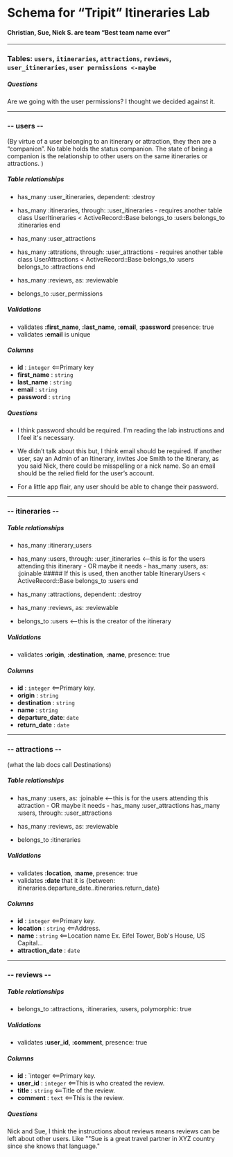 # Schema for “Tripit” Itineraries Lab
#### Christian, Sue, Nick S. are team “Best team name ever”

-------------------------------------------
### Tables: `users`, `itineraries`, `attractions`, `reviews`, `user_itineraries`, `user permissions <-maybe`
##### Questions
Are we going with the user permissions? I thought we decided against it.

-------------------------------------------
### -- users --
(By virtue of a user belonging to an itinerary or attraction, they then are a “companion”. No table holds the status companion. The state of being a companion is the relationship to other users on the same itineraries or attractions. )

##### Table relationships
- has_many :user_itineraries, dependent: :destroy
- has_many :itineraries, through: :user_itineraries
		- requires another table
		class UserItineraries < ActiveRecord::Base
		  belongs_to :users
		  belongs_to :itineraries
		end

- has_many :user_attractions
- has_many :attrations, through: :user_attractions
		- requires another table
		class UserAttractions < ActiveRecord::Base
		  belongs_to :users
		  belongs_to :attractions
		end

- has_many :reviews, as: :reviewable

- belongs_to :user_permissions

##### Validations
- validates __:first_name__, __:last_name__, __:email__, __:password__ presence: true
- validates __:email__ is unique

##### Columns
- __id__			: `integer` <==Primary key
- __first_name__	: `string`
- __last_name__		: `string`
- __email__			: `string`
- __password__		: `string`

##### Questions
- I think password should be required. I'm reading the lab instructions and I feel it's necessary.

- We didn’t talk about this but, I think email should be required. If another user, say an Admin of an Itinerary, invites Joe Smith to the itinerary, as you said Nick, there could be misspelling or a nick name. So an email should be the relied field for the user’s account.

- For a little app flair, any user should be able to change their password.

-------------------------------------------
### -- itineraries --
##### Table relationships
- has_many :itinerary_users
- has_many :users, through: :user_itineraries   <--this is for the users attending this itinerary
	  - OR maybe it needs - 
	  has_many :users, as: :joinable
	  ##### If this is used, then another table
	  ItineraryUsers < ActiveRecord::Base
		belongs_to :users
	  end


- has_many :attractions, dependent: :destroy

- has_many :reviews, as: :reviewable

- belongs_to :users   <--this is the creator of the itinerary

##### Validations
- validates __:origin__, __:destination__, __:name__, presence: true

##### Columns
- __id__			: `integer` <==Primary key.
- __origin__		: `string`
- __destination__	: `string`
- __name__			: `string`
- __departure_date__: `date`
- __return_date__	: `date`

-------------------------------------------
### -- attractions --
(what the lab docs call Destinations)
##### Table relationships
- has_many :users, as: :joinable   <--this is for the users attending this attraction
	  - OR maybe it needs - 
	  has_many :user_attractions
	  has_many :users, through: :user_attractions

- has_many :reviews, as: :reviewable

- belongs_to :itineraries

##### Validations
- validates __:location__, __:name__, presence: true
- validates __:date__ that it is {between: itineraries.departure_date..itineraries.return_date}

##### Columns
- __id__		: `integer` <==Primary key.
- __location__	: `string`  <==Address.
- __name__		: `string`  <==Location name Ex. Eifel Tower, Bob's House, US Capital...
- __attraction_date__		: `date`

-------------------------------------------
### -- reviews --
##### Table relationships
- belongs_to :attractions, :itineraries, :users, polymorphic: true

##### Validations
- validates __:user_id__, __:comment__, presence: true

##### Columns
- __id__ : `integer <==Primary key.
- __user_id__		: `integer` <==This is who created the review.
- __title__		: `string`  <==Title of the review.
- __comment__		: `text`  <==This is the review.

##### Questions
Nick and Sue, I think the instructions about reviews means reviews can be left about other users. Like ""Sue is a great travel partner in XYZ country since she knows that language."

